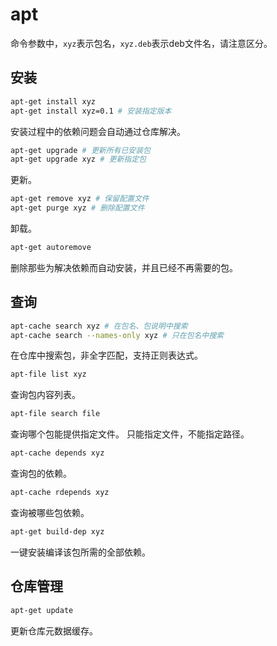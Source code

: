 # apt

命令参数中，`xyz`表示包名，`xyz.deb`表示deb文件名，请注意区分。

## 安装

```bash
apt-get install xyz
apt-get install xyz=0.1 # 安装指定版本
```

安装过程中的依赖问题会自动通过仓库解决。

```bash
apt-get upgrade # 更新所有已安装包
apt-get upgrade xyz # 更新指定包
```

更新。

```bash
apt-get remove xyz # 保留配置文件
apt-get purge xyz # 删除配置文件
```

卸载。

```bash
apt-get autoremove
```

删除那些为解决依赖而自动安装，并且已经不再需要的包。

## 查询

```bash
apt-cache search xyz # 在包名、包说明中搜索
apt-cache search --names-only xyz # 只在包名中搜索
```

在仓库中搜索包，非全字匹配，支持正则表达式。

```bash
apt-file list xyz
```

查询包内容列表。

```bash
apt-file search file
```

查询哪个包能提供指定文件。
只能指定文件，不能指定路径。

```bash
apt-cache depends xyz
```

查询包的依赖。

```bash
apt-cache rdepends xyz
```

查询被哪些包依赖。

```bash
apt-get build-dep xyz
```

一键安装编译该包所需的全部依赖。

## 仓库管理

```bash
apt-get update
```

更新仓库元数据缓存。
